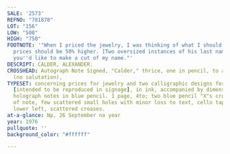 ```yaml
---
SALE: '2573'
REFNO: "781878"
LOT: "156"
LOW: "500"
HIGH: "750"
FOOTNOTE: '"When I priced the jewelry, I was thinking of what I should get. Say our
  prices should be 50% higher. [Two oversized instances of his last name.] In case
  you''d like to make a cut of my name."'
DESCRIPT: CALDER, ALEXANDER.
CROSSHEAD: Autograph Note Signed, "Calder," thrice, one in pencil, to an unnamed recipient
  (no salutation),
TYPESET: concerning prices for jewelry and two calligraphic designs for his last name
  [intended to be reproduced in signage], in ink, accompanied by dimensions and other
  holograph notes in blue pencil. 1 page, 4to; two blue pencil "X"s crossing out text
  of note, few scattered small holes with minor loss to text, cello tape stain at
  lower left, scattered creases.
at-a-glance: Np, 26 September no year
year: 1976
pullquote: ''
background_color: "#ffffff"

---
```

